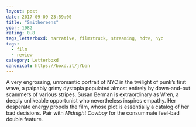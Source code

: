 ```yaml
---
layout: post 
date: 2017-09-09 23:59:00
title: "Smithereens"
year: 1982
rating: 0.8
tags_letterboxd: narrative, filmstruck, streaming, hdtv, nyc
tags:
  - film
  - review
category: Letterboxd
canonical: https://boxd.it/jYban
---
```


A very engrossing, unromantic portrait of NYC in the twilight of punk’s first wave, a palpably grimy dystopia populated almost entirely by down-and-out scammers of various stripes. Susan Berman is extraordinary as Wren, a deeply unlikeable opportunist who nevertheless inspires empathy. Her desperate energy propels the film, whose plot is essentially a catalog of her bad decisions. Pair with <cite>Midnight Cowboy</cite> for the consummate feel-bad double feature.